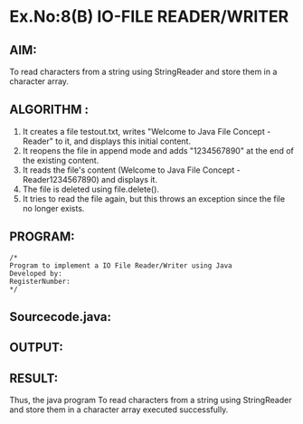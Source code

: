 # Ex.No:8(B) IO-FILE READER/WRITER
## AIM:
To read characters from a string using StringReader and store them in a character array.


## ALGORITHM :
1.	It creates a file testout.txt, writes "Welcome to Java File Concept -Reader" to it, and displays this initial content.
2.	It reopens the file in append mode and adds "1234567890" at the end of the existing content.
3.	It reads the file's content (Welcome to Java File Concept -Reader1234567890) and displays it.
4.	The file is deleted using file.delete().
5.	It tries to read the file again, but this throws an exception since the file no longer exists.




## PROGRAM:
 ```
/*
Program to implement a IO File Reader/Writer using Java
Developed by: 
RegisterNumber:  
*/
```

## Sourcecode.java:







## OUTPUT:



## RESULT:
Thus, the java program To read characters from a string using StringReader and store them in a character array executed successfully.



